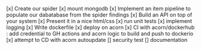 [x] Create our spider
[x] mount mongodb
[x] Implement an item pipeline to populate our dabatabase from the spider findings
[x] Build an API on top of your system
[x] Present it in a nice html/css 
[x] run unit tests
[x] implement logging
[x] Write dockerfile
[x] deploy on acorn
[x] CI with acorn/dockerhub : add credential to GH actions and acorn logic to build and push to dockerio
[x] attempt to CD with acorn autoupdate
[] security test
[] documentation
